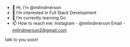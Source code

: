 - 👋 Hi, I’m @milindmerson
- 👀 I’m interested in Full Stack Development
- 🌱 I’m currently learning Go
- 📫 How to reach me: Instagram - @milindmerson Email - milindmerson2@gmail.com

talk to you soon!
